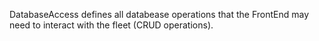 DatabaseAccess defines all databease operations that the FrontEnd may need to interact with the fleet (CRUD operations).
